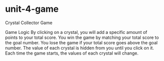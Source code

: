 # unit-4-game
Crystal Collector Game

Game Logic
By clicking on a crystal, you will add a specific amount of points to your total score.
You win the game by matching your total score to the goal number.
You lose the game if your total score goes above the goal number.
The value of each crystal is hidden from you until you click on it.
Each time the game starts, the values of each crystal will change.